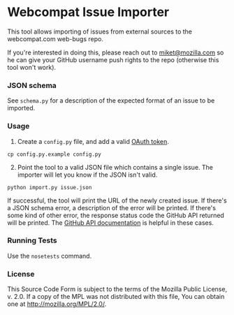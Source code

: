 # Webcompat Issue Importer

This tool allows importing of issues from external sources to the webcompat.com web-bugs repo.

If you're interested in doing this, please reach out to miket@mozilla.com so he can give your GitHub username push rights to the repo (otherwise this tool won't work).

### JSON schema

See `schema.py` for a description of the expected format of an issue to be imported.

### Usage

1) Create a `config.py` file, and add a valid [OAuth token](https://help.github.com/articles/creating-an-access-token-for-command-line-use).

`cp config.py.example config.py`

2) Point the tool to a valid JSON file which contains a single issue. The importer will let you know if the JSON isn't valid.

`python import.py issue.json`

If successful, the tool will print the URL of the newly created issue.
If there's a JSON schema error, a description of the error will be printed.
If there's some kind of other error, the response status code the GitHub API returned will be printed. The [GitHub API documentation](https://developer.github.com/v3/) is helpful in these cases.

### Running Tests

Use the `nosetests` command.

### License

This Source Code Form is subject to the terms of the Mozilla Public
License, v. 2.0. If a copy of the MPL was not distributed with this
file, You can obtain one at http://mozilla.org/MPL/2.0/.